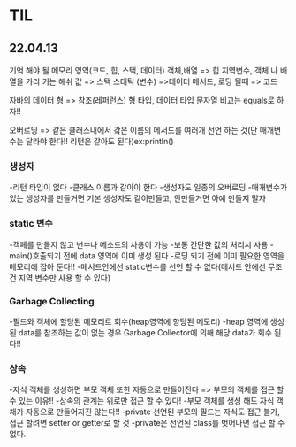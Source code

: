 # TIL

## 22.04.13 
기억 해야 될 메모리 영역(코드, 힙, 스택, 데이터)
객체,배열 => 힙
지역변수, 객체 나 배열을 가리 키는 해쉬 값 => 스택
스태틱 (변수) =>데이터
메서드, 로딩 될때 => 코드

자바의 데이터 형 => 참조(레퍼런스) 형 타입, 데이터 타입 
문자열 비교는 equals로 하자!!

오버로딩 => 같은 클래스내에서 갘은 이름의 메서드를 여러개 선언 하는 것(단 매개변수는 달라야 한다!!
리턴은 같아도 된다)ex:println()

### 생성자
-리턴 타입이 없다
-클래스 이름과 같아야 한다
-생성자도 일종의 오버로딩
-매개변수가 있는 생성자를 만들거면 기본 생성자도 같이만들고, 안만들거면 아예 만들지 말자

### static 변수
-객페를 만들지 않고 변수나 메소드의 사용이 가능
-보통 간단한 값의 처리시 사용
-main()호출되기 전에 data 영역에 이미 생성 된다
-로딩 되기 전에 이미 필요한 영역을 메모리에 잡아 둔다!!
-메서드안에선 static변수를 선언 할 수 없다(메서드 안에선 무조건 지역 변수만 사용 할 수 있다)

### Garbage Collecting
-필드와 객체에 할당된 메모리르 회수(heap영역에 항당된 메모리)
-heap 영역에 생성된 data를 참조하는 값이 없는 경우 Garbage Collector에 의해 해당 data가 회수 된다!!

### 상속
-자식 객체를 생성하면 부모 객체 또한 자동으로 만들어진다 => 부모의 객체를 접근 할 수 있는 이유!!
-상속의 관계는 위로만 접근 할 수 있다!
-부모 객체를 생성 해도 자식 객채가 자동으로 만들어지진 않는다!!
-private 선언된 부모의 필드는 자식도 접근 불가, 접근 할려면 setter or getter로 할 것
-private은 선언된 class를 벗어나면 접근 할 수 없다.